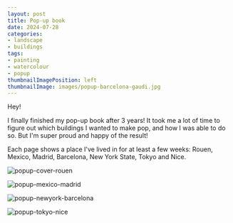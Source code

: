 ```yaml
---
layout: post
title: Pop-up book
date: 2024-07-28
categories: 
- landscape
- buildings 
tags: 
- painting
- watercolour
- popup
thumbnailImagePosition: left
thumbnailImage: images/popup-barcelona-gaudi.jpg
---
```


Hey!

I finally finished my pop-up book after 3 years! It took me a lot of time to figure out which buildings I wanted to make pop, and how I was able to do so.
But I'm super proud and happy of the result!

Each page shows a place I've lived in for at least a few weeks: Rouen, Mexico, Madrid, Barcelona, New York State, Tokyo and Nice.

![popup-cover-rouen](/images/popup-cover-rouen.jpg)

![popup-mexico-madrid](/images/popup-mexico-madrid.jpg)

![popup-newyork-barcelona](/images/popup-newyork-barcelona.jpg)

![popup-tokyo-nice](/images/popup-tokyo-nice.jpg)

